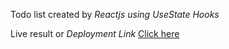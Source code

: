 Todo list created by *Reactjs using UseState Hooks*

Live result or *Deployment Link* 
[Click here](https://todo-sivaji.netlify.app/)


 
